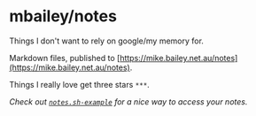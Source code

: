 mbailey/notes
=============


Things I don't want to rely on google/my memory for.

Markdown files, published to [https://mike.bailey.net.au/notes](https://mike.bailey.net.au/notes).

Things I really love get three stars `***`.

*Check out [`notes.sh-example`](https://github.com/mbailey/notes/blob/master/notes.sh-example) for a nice way to access your notes.*

